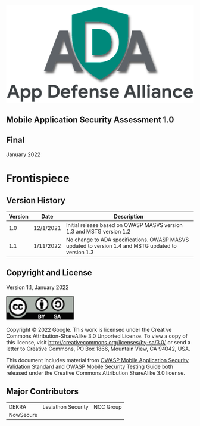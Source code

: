 #

![ADA LOGO](../Images/AdaLogoLarge.png)

## Mobile Application Security Assessment 1.0

## Final

January 2022

# Frontispiece

## Version History

| Version | Date | Description |
| ------ | ------ | --------------- |
| 1.0 | 12/1/2021 | Initial release based on OWASP MASVS version 1.3 and MSTG version 1.2 |
| 1.1 | 1/11/2022 | No change to ADA specifications. OWASP MASVS updated to version 1.4 and MSTG updated to version 1.3 |

## Copyright and License

Version 1.1, January 2022

![license](../Images/License.png)

Copyright © 2022 Google. This work is licensed under the Creative Commons Attribution-ShareAlike 3.0 Unported License. To view a copy of this license, visit http://creativecommons.org/licenses/by-sa/3.0/ or send a letter to Creative Commons, PO Box 1866, Mountain View, CA 94042, USA.

This document includes material from [OWASP Mobile Application Security Validation Standard](https://github.com/OWASP/owasp-masvs) and [OWASP Mobile Security Testing Guide](https://github.com/OWASP/owasp-mstg) both released under the Creative Commons Attribution ShareAlike 3.0 license.


## Major Contributors

|                	|                	|                   	|
|----------------	|----------------	|-------------------	|
| DEKRA 	| Leviathon Security | NCC Group    	|
| NowSecure 	|      	|  	|




